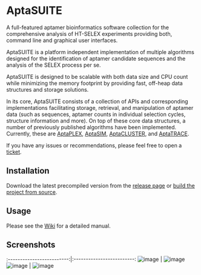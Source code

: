 # AptaSUITE
A full-featured aptamer bioinformatics software collection for the comprehensive analysis of HT-SELEX experiments providing both, command line and graphical user interfaces.

AptaSUITE is a platform independent implementation of multiple algorithms designed for the identification of aptamer candidate sequences and the analysis of the SELEX process per se.

AptaSUITE is designed to be scalable with both data size and CPU count while minimizing the memory footprint by providing fast, off-heap data structures and storage solutions.

In its core, AptaSUITE consists of a collection of APIs and corresponding implementations facilitating storage, retrieval, and manipulation of aptamer data (such as sequences, aptamer counts in individual selection cycles, structure information and more). On top of these core data structures, a number of previously published algorithms have been implemented. Currently, these are [AptaPLEX](https://www.ncbi.nlm.nih.gov/pubmed/27080809), [AptaSIM](https://www.ncbi.nlm.nih.gov/pubmed/25870409), [AptaCLUSTER](https://www.ncbi.nlm.nih.gov/pubmed/25558474), and [AptaTRACE](https://www.ncbi.nlm.nih.gov/pubmed/27467247).

If you have any issues or recommendations, please feel free to open a [ticket](https://github.com/drivenbyentropy/aptasuite/issues).

## Installation
Download the latest precompiled version from the [release page](https://github.com/drivenbyentropy/aptasuite/releases) or [build the project from source](https://github.com/drivenbyentropy/aptasuite/wiki/Compiling-from-source).

## Usage
Please see the [Wiki](https://github.com/drivenbyentropy/aptasuite/wiki) for a detailed manual.

## Screenshots
:-------------------------:|:-------------------------:
![image](https://drivenbyentropy.github.io/images/screnshot2.png)  |  ![image](https://drivenbyentropy.github.io/images/screnshot4.png)
![image](https://drivenbyentropy.github.io/images/screnshot1.png)  |  ![image](https://drivenbyentropy.github.io/images/screnshot3.png)
